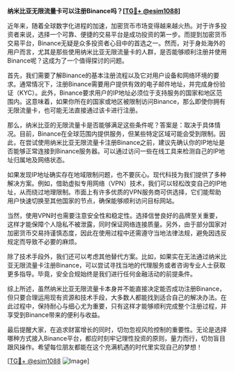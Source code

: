 **纳米比亚无限流量卡可以注册Binance吗？[[TG💪+ @esim1088](https://t.me/s/esim1088)]**

近年来，随着全球数字化进程的加速，加密货币市场变得越来越火热。对于许多投资者来说，选择一个可靠、便捷的交易平台是成功投资的第一步。而提到加密货币交易平台，Binance无疑是众多投资者心目中的首选之一。然而，对于身处海外的用户而言，尤其是那些使用纳米比亚无限流量卡的人群，是否能够顺利注册并使用Binance呢？这成为了一个值得探讨的问题。

首先，我们需要了解Binance的基本注册流程以及它对用户设备和网络环境的要求。通常情况下，注册Binance需要用户提供有效的电子邮件地址，并完成身份验证（KYC）。此外，Binance要求用户的IP地址必须位于支持服务的国家和地区范围内。这意味着，如果你所在的国家或地区被限制访问Binance，那么即使你拥有无限流量卡，也可能无法直接通过该卡进行注册。

那么，纳米比亚的无限流量卡是否能够满足这些条件呢？答案是：取决于具体情况。目前，Binance在全球范围内提供服务，但某些特定区域可能会受到限制。因此，在尝试使用纳米比亚无限流量卡注册Binance之前，建议先确认你的IP地址是否能够正常连接到Binance服务器。可以通过访问一些在线工具来检测自己的IP地址归属地及网络状态。

如果发现IP地址确实存在地域限制问题，也不要灰心。现代科技为我们提供了多种解决方案。例如，借助虚拟专用网络（VPN）技术，我们可以轻松改变自己的IP地址，从而绕过地理限制。市面上有许多优质的VPN服务商可供选择，它们能帮助用户快速切换至其他国家的节点，确保能够顺利访问目标网站。

当然，使用VPN时也需要注意安全性和稳定性。选择信誉良好的品牌至关重要，这样才能保障个人隐私不被泄露，同时保证网络连接质量。另外，由于部分国家对加密货币交易持谨慎态度，因此在使用过程中还需遵守当地法律法规，避免因违反规定而导致不必要的麻烦。

除了技术手段外，我们还可以考虑其他替代方案。比如，如果实在无法通过纳米比亚无限流量卡注册Binance，可以尝试寻找当地的代理服务或者咨询专业人士获取更多指导。毕竟，安全合规始终是我们进行任何金融活动的前提条件。

综上所述，虽然纳米比亚无限流量卡本身并不能直接决定能否成功注册Binance，但只要合理运用现有资源和技术手段，大多数人都能找到适合自己的解决办法。在此过程中，保持耐心与细心尤为重要，只有这样才能够顺利完成整个注册过程，并享受到Binance带来的便利与收益。

最后提醒大家，在追求财富增长的同时，切勿忽视风险控制的重要性。无论是选择哪种方式接入Binance平台，都应时刻牢记理性投资的原则，量力而行，切勿盲目跟风操作。希望每位朋友都能在这个充满机遇的时代里实现自己的梦想！

[[TG💪+ @esim1088](https://t.me/s/esim1088) ![Image](https://i.postimg.cc/4NQfJmqS/Snipaste-2025-05-13-00-14-12.png)]